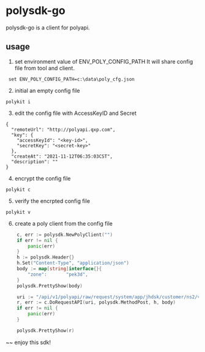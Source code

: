 # polysdk-go

polysdk-go is a client for polyapi.

## usage

1. set environment value of ENV_POLY_CONFIG_PATH
It will share config file from tool and client.
```
 set ENV_POLY_CONFIG_PATH=c:\data\poly_cfg.json
```
2. initial an empty config file
```
polykit i
```
3. edit the config file with AccessKeyID and Secret
```
{
  "remoteUrl": "http://polyapi.qxp.com",
  "key": {
    "accessKeyId": "<key-id>",
    "secretKey": "<secret-key>"
  },
  "createAt": "2021-11-12T06:35:03CST",
  "description": ""
}
```
4. encrypt the config file
```
polykit c
```
5. verify the encrpted config file
```
polykit v
```
6. create a poly client from the config file
```Go
	c, err := polysdk.NewPolyClient("")
	if err != nil {
		panic(err)
	}
	h := polysdk.Header{}
	h.Set("Content-Type", "application/json")
	body := map[string]interface{}{
		"zone":       "pek3d",
	}
	polysdk.PrettyShow(body)

	uri := "/api/v1/polyapi/raw/request/system/app/jhdsk/customer/ns2/viewVM.r"
	r, err := c.DoRequestAPI(uri, polysdk.MethodPost, h, body)
	if err != nil {
		panic(err)
	}

	polysdk.PrettyShow(r)
```

~~ enjoy this sdk!